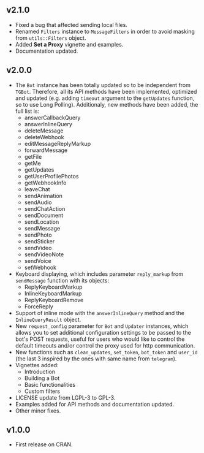 
## v2.1.0

- Fixed a bug that affected sending local files.
- Renamed `Filters` instance to `MessageFilters` in order to avoid masking from `utils::Filters` object.
- Added **Set a Proxy** vignette and examples.
- Documentation updated.

## v2.0.0

- The `Bot` instance has been totally updated so to be independent from `TGBot`. Therefore, all its API methods have been implemented, optimized and updated (e.g. adding `timeout` argument  to the `getUpdates` function, so to use Long Polling). Additionaly, new methods have been added, the full list is:
    - answerCallbackQuery
    - answerInlineQuery
    - deleteMessage
    - deleteWebhook
    - editMessageReplyMarkup
    - forwardMessage
    - getFile
    - getMe
    - getUpdates
    - getUserProfilePhotos
    - getWebhookInfo
    - leaveChat
    - sendAnimation
    - sendAudio
    - sendChatAction
    - sendDocument
    - sendLocation
    - sendMessage
    - sendPhoto
    - sendSticker
    - sendVideo
    - sendVideoNote
    - sendVoice
    - setWebhook
- Keyboard displaying, which includes parameter `reply_markup` from `sendMessage` function with its objects:
    - ReplyKeyboardMarkup
    - InlineKeyboardMarkup
    - ReplyKeyboardRemove
    - ForceReply
- Support of inline mode with the `answerInlineQuery` method and the `InlineQueryResult` object.
- New `request_config` parameter for `Bot` and `Updater` instances, which allows you to set additional configuration settings to be passed to the bot's POST requests, useful for users who would like to control the default timeouts and/or control the proxy used for http communication.
- New functions such as `clean_updates`, `set_token`, `bot_token` and `user_id` (the last 3 inspired by the ones with same name from `telegram`).
- Vignettes added:
    - Introduction
    - Building a Bot
    - Basic functionalities
    - Custom filters
- LICENSE update from LGPL-3 to GPL-3.
- Examples added for API methods and documentation updated.
- Other minor fixes.

## v1.0.0

- First release on CRAN.
